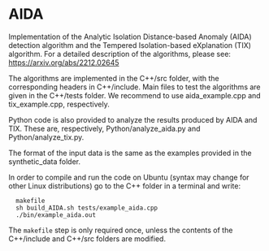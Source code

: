 # AIDA
Implementation of the Analytic Isolation Distance-based Anomaly (AIDA) detection algorithm and the Tempered Isolation-based eXplanation (TIX) algorithm. For a detailed description of the algorithms, please see: https://arxiv.org/abs/2212.02645

The algorithms are implemented in the C++/src folder, with the corresponding headers in C++/include. Main files to test the algorithms are given in the C++/tests folder. We recommend to use aida_example.cpp and tix_example.cpp, respectively.

Python code is also provided to analyze the results produced by AIDA and TIX. These are, respectively, Python/analyze_aida.py and Python/analyze_tix.py.

The format of the input data is the same as the examples provided in the synthetic_data folder.

In order to compile and run the code on Ubuntu (syntax may change for other Linux distributions) go to the C++ folder in a terminal and write:
```
  makefile
  sh build_AIDA.sh tests/example_aida.cpp
  ./bin/example_aida.out
```

The ```makefile``` step is only required once, unless the contents of the C++/include and C++/src folders are modified.
